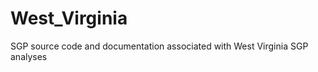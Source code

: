 West_Virginia
=============

SGP source code and documentation associated with West Virginia SGP analyses
